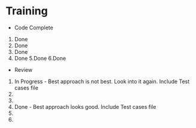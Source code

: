 # Training
- Code Complete
1. Done
2. Done
3. Done
4. Done
5.Done 
6.Done

- Review
1. In Progress - Best approach is not best. Look into it again. Include Test cases file
2. 
3. 
4. Done - Best approach looks good. Include Test cases file
5. 
6. 

